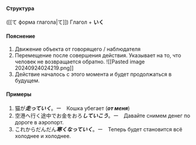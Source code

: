 #### Структура
([[て форма глагола|て]]) Глагол + **いく**
#### Пояснение
1. Движение объекта от говорящего / наблюдателя
2. Перемещение после совершения действия. Указывает на то, что человек не возвращается обратно.
	![[Pasted image 20240924024219.png]]
3. Действие началось с этого момента и будет продолжаться в будущем.
#### Примеры
1. 猫が***走っていく***。ー　Кошка убегает (***от меня***)
2. 空港へ行く途中でお金をおろ***していこう***。ー　Давайте снимем денег по дороге в аэропорт.
3. これからだんだん***寒くなっていく***。ー　Теперь будет становится всё холоднее и холоднее.